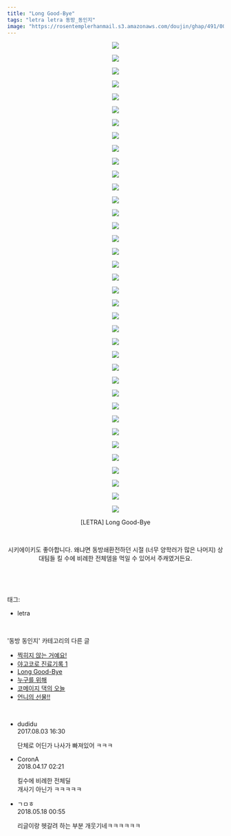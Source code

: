 ```yaml
---
title: "Long Good-Bye"
tags: "letra letra 동방_동인지"
image: "https://rosentemplerhanmail.s3.amazonaws.com/doujin/ghap/491/001.jpg"
---
```

<div class="article">
<p style="text-align: center; clear: none; float: none;"><img src="{{ site.imgserver11 }}/ghap/491/001.jpg"/></p>
<p style="text-align: center; clear: none; float: none;"><img src="{{ site.imgserver11 }}/ghap/491/002.jpg"/></p>
<p style="text-align: center; clear: none; float: none;"><img src="{{ site.imgserver11 }}/ghap/491/003.jpg"/></p>
<p style="text-align: center; clear: none; float: none;"><img src="{{ site.imgserver11 }}/ghap/491/004.jpg"/></p>
<p style="text-align: center; clear: none; float: none;"><img src="{{ site.imgserver11 }}/ghap/491/005.jpg"/></p>
<p style="text-align: center; clear: none; float: none;"><img src="{{ site.imgserver11 }}/ghap/491/006.jpg"/></p>
<p style="text-align: center; clear: none; float: none;"><img src="{{ site.imgserver11 }}/ghap/491/007.jpg"/></p>
<p style="text-align: center; clear: none; float: none;"><img src="{{ site.imgserver11 }}/ghap/491/008.jpg"/></p>
<p style="text-align: center; clear: none; float: none;"><img src="{{ site.imgserver11 }}/ghap/491/009.jpg"/></p>
<p style="text-align: center; clear: none; float: none;"><img src="{{ site.imgserver11 }}/ghap/491/010.jpg"/></p>
<p style="text-align: center; clear: none; float: none;"><img src="{{ site.imgserver11 }}/ghap/491/011.jpg"/></p>
<p style="text-align: center; clear: none; float: none;"><img src="{{ site.imgserver11 }}/ghap/491/012.jpg"/></p>
<p style="text-align: center; clear: none; float: none;"><img src="{{ site.imgserver11 }}/ghap/491/013.jpg"/></p>
<p style="text-align: center; clear: none; float: none;"><img src="{{ site.imgserver11 }}/ghap/491/014.jpg"/></p>
<p style="text-align: center; clear: none; float: none;"><img src="{{ site.imgserver11 }}/ghap/491/015.jpg"/></p>
<p style="text-align: center; clear: none; float: none;"><img src="{{ site.imgserver11 }}/ghap/491/016.jpg"/></p>
<p style="text-align: center; clear: none; float: none;"><img src="{{ site.imgserver11 }}/ghap/491/017.jpg"/></p>
<p style="text-align: center; clear: none; float: none;"><img src="{{ site.imgserver11 }}/ghap/491/018.jpg"/></p>
<p style="text-align: center; clear: none; float: none;"><img src="{{ site.imgserver11 }}/ghap/491/019.jpg"/></p>
<p style="text-align: center; clear: none; float: none;"><img src="{{ site.imgserver11 }}/ghap/491/020.jpg"/></p>
<p style="text-align: center; clear: none; float: none;"><img src="{{ site.imgserver11 }}/ghap/491/021.jpg"/></p>
<p style="text-align: center; clear: none; float: none;"><img src="{{ site.imgserver11 }}/ghap/491/022.jpg"/></p>
<p style="text-align: center; clear: none; float: none;"><img src="{{ site.imgserver11 }}/ghap/491/023.jpg"/></p>
<p style="text-align: center; clear: none; float: none;"><img src="{{ site.imgserver11 }}/ghap/491/024.jpg"/></p>
<p style="text-align: center; clear: none; float: none;"><img src="{{ site.imgserver11 }}/ghap/491/025.jpg"/></p>
<p style="text-align: center; clear: none; float: none;"><img src="{{ site.imgserver11 }}/ghap/491/026.jpg"/></p>
<p style="text-align: center; clear: none; float: none;"><img src="{{ site.imgserver11 }}/ghap/491/027.jpg"/></p>
<p style="text-align: center; clear: none; float: none;"><img src="{{ site.imgserver11 }}/ghap/491/028.jpg"/></p>
<p style="text-align: center; clear: none; float: none;"><img src="{{ site.imgserver11 }}/ghap/491/029.jpg"/></p>
<p style="text-align: center; clear: none; float: none;"><img src="{{ site.imgserver11 }}/ghap/491/030.jpg"/></p>
<p style="text-align: center; clear: none; float: none;"><img src="{{ site.imgserver11 }}/ghap/491/031.jpg"/></p>
<p style="text-align: center; clear: none; float: none;"><img src="{{ site.imgserver11 }}/ghap/491/032.jpg"/></p>
<p style="text-align: center; clear: none; float: none;"><img src="{{ site.imgserver11 }}/ghap/491/033.jpg"/></p>
<p style="text-align: center; clear: none; float: none;"><img src="{{ site.imgserver11 }}/ghap/491/034.jpg"/></p>
<p style="text-align: center; clear: none; float: none;"><img src="{{ site.imgserver11 }}/ghap/491/035.jpg"/></p>
<p style="text-align: center; clear: none; float: none;"><img src="{{ site.imgserver11 }}/ghap/491/036.jpg"/></p>
<p style="text-align: center; clear: none; float: none;"><img src="{{ site.imgserver11 }}/ghap/491/037.jpg"/></p>
<p style="text-align: center; clear: none; float: none;">[LETRA] Long Good-Bye</p>
<p style="text-align: center; clear: none; float: none;"><br/></p>
<p style="text-align: center; clear: none; float: none;">시키에이키도 좋아합니다. 왜냐면 동방쇄환전하던 시절 (너무 양학러가 많은 나머지) 상대팀들 킬 수에 비례한 전체뎀을 먹일 수 있어서 주캐였거든요.</p>
<p><br/></p>
</div><br/>
<div class="tagTrail">
<p>태그: </p>
<ul>
<li>letra</li>
</ul>
</div><br/>
<div class="another">
<p>'동방 동인지' 카테고리의 다른 글</p>
<ul>
<li><a href="/ghap_493">찍히지 않는 거예요!</a></li>
<li><a href="/ghap_492">야고코로 진료기록 1</a></li>
<li><a href="/ghap_491">Long Good-Bye</a></li>
<li><a href="/ghap_490">누구를 위해</a></li>
<li><a href="/ghap_489">코메이지 댁의 오늘</a></li>
<li><a href="/ghap_488">언니의 선물!!</a></li>
</ul>
</div><br/>
<div class="cb_module cb_fluid">
<div class="cb_wrt cb_profile">
<div class="comment">
<ul>
<li class="cb_thumb_off" id="comment15051085">
<div class="cb_comment_area">
<div class="cb_info_area">
<div class="cb_section">
<span class="cb_nick_name">dudidu</span>
</div>
<div class="cb_section">
<span class="cb_date">2017.08.03 16:30 </span>
</div>
</div>
<div class="cb_dsc_comment">
<p class="cb_dsc">
											단체로 어딘가 나사가 빠져있어 ㅋㅋㅋ
										</p>
</div>
</div></li>
<li class="cb_thumb_off" id="comment15240076">
<div class="cb_comment_area">
<div class="cb_info_area">
<div class="cb_section">
<span class="cb_nick_name">CoronA</span>
</div>
<div class="cb_section">
<span class="cb_date">2018.04.17 02:21 </span>
</div>
</div>
<div class="cb_dsc_comment">
<p class="cb_dsc">
											킬수에 비례한 전체딜<br/>
개사기 아닌가 ㅋㅋㅋㅋㅋ
										</p>
</div>
</div></li>
<li class="cb_thumb_off" id="comment15258091">
<div class="cb_comment_area">
<div class="cb_info_area">
<div class="cb_section">
<span class="cb_nick_name">ㄱㅁㅎ</span>
</div>
<div class="cb_section">
<span class="cb_date">2018.05.18 00:55 </span>
</div>
</div>
<div class="cb_dsc_comment">
<p class="cb_dsc">
											리글이랑 헷갈려 하는 부분 개웃기네ㅋㅋㅋㅋㅋㅋ
										</p>
</div>
</div></li>
</ul>
</div>
</div><!-- commentList close -->
</div><br/>
